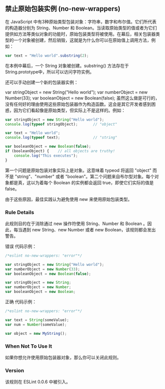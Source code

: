 ## 禁止原始包装实例 (no-new-wrappers)

在 JavaScript 中有3种原始类型包装对象：字符串，数字和布尔值。它们所代表的构造器分别为 String、Number 和 Boolean。当读取原始类型的值或者为它们提供如方法等类似对象的功能时，原始包装类型将被使用。在幕后，相关包装器类型的一个对象被创建，然后销毁，这就是为什么你可以在原始值上调用方法，例如：
```js
var text = "Hello world".substring(2);
```
在本例中幕后，一个 String 对象被创建。substring() 方法存在于 String.prototype中，所以可以访问字符实例。

还可以手动创建一个新的包装器实例：

var stringObject = new String("Hello world");
var numberObject = new Number(33);
var booleanObject = new Boolean(false);
虽然这么做是可行的，没有任何好的理由使用这些原始包装器作为构造函数。这会是其它开发者感到困惑，因为它们看起像是原始类型，但实际上不是这样的。例如：
```js
var stringObject = new String("Hello world");
console.log(typeof stringObject);       // "object"

var text = "Hello world";
console.log(typeof text);               // "string"

var booleanObject = new Boolean(false);
if (booleanObject) {    // all objects are truthy!
    console.log("This executes");
}
```
第一个问题是原始包装对象实际上是对象。这意味着 typeod 将返回 "object" 而不是 "string"、"number" 或者 "boolean"。第二个问题来自布尔型对象。每个对象都是真，这以为着每个 Boolean 的实例都会返回 true，即使它们实际的值是 false。

由于这些原因，最佳实践认为避免使用 new 来使用原始包装类型。

### Rule Details
此规则目的在于消除通过 new 操作符使用 String、Number 和 Boolean 。因此，每当遇到 new String、new Number 或者 new Boolean，该规则都会发出警告。

错误 代码示例：
```js
/*eslint no-new-wrappers: "error"*/

var stringObject = new String("Hello world");
var numberObject = new Number(33);
var booleanObject = new Boolean(false);

var stringObject = new String;
var numberObject = new Number;
var booleanObject = new Boolean;
```

正确 代码示例：
```js
/*eslint no-new-wrappers: "error"*/

var text = String(someValue);
var num = Number(someValue);

var object = new MyString();
```

### When Not To Use It
如果你想允许使用原始包装器对象，那么你可以关闭此规则。

### Version
该规则在 ESLint 0.0.6 中被引入。

